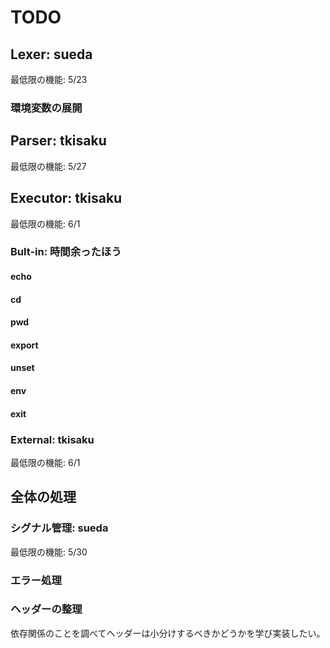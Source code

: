 # TODO

## Lexer: sueda

最低限の機能: 5/23

### 環境変数の展開

## Parser: tkisaku

最低限の機能: 5/27

## Executor: tkisaku

最低限の機能: 6/1

### Bult-in: 時間余ったほう

#### echo

#### cd

#### pwd

#### export

#### unset

#### env

#### exit

### External: tkisaku

最低限の機能: 6/1

## 全体の処理

### シグナル管理: sueda

最低限の機能: 5/30

### エラー処理

### ヘッダーの整理

依存関係のことを調べてヘッダーは小分けするべきかどうかを学び実装したい。


